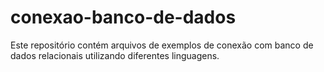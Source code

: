 # conexao-banco-de-dados
Este repositório contém arquivos de exemplos de conexão com banco de dados relacionais utilizando diferentes linguagens.
